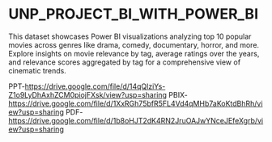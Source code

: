 # UNP_PROJECT_BI_WITH_POWER_BI
This dataset showcases Power BI visualizations analyzing top 10 popular movies across genres like drama, comedy, documentary, horror, and more. Explore insights on movie relevance by tag, average ratings over the years, and relevance scores aggregated by tag for a comprehensive view of cinematic trends.

PPT-https://drive.google.com/file/d/14qQlziYs-Z1o9LyDhAxhZCM0piojFXsk/view?usp=sharing
PBIX-https://drive.google.com/file/d/1XxRGh75bfR5FL4Vd4qMHb7aKoKtdBhRh/view?usp=sharing
PDF-https://drive.google.com/file/d/1b8oHJT2dK4RN2JruOAJwYNceJEfeXgrb/view?usp=sharing

